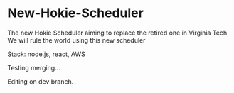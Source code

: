 # New-Hokie-Scheduler
The new Hokie Scheduler aiming to replace the retired one in Virginia Tech
We will rule the world using this new scheduler

Stack: node.js, react, AWS 

Testing merging...

Editing on dev branch.
